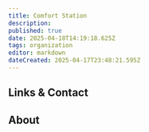 ```yaml
---
title: Comfort Station
description: 
published: true
date: 2025-04-18T14:19:18.625Z
tags: organization
editor: markdown
dateCreated: 2025-04-17T23:48:21.595Z
---
```


## Links & Contact


## About
